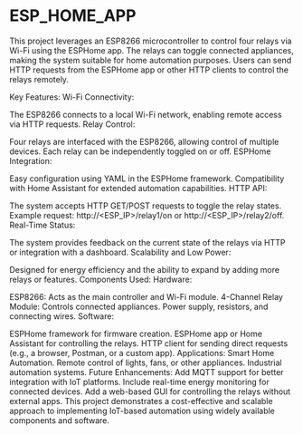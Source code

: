 # ESP_HOME_APP
This project leverages an ESP8266 microcontroller to control four relays via Wi-Fi using the ESPHome app. The relays can toggle connected appliances, making the system suitable for home automation purposes. Users can send HTTP requests from the ESPHome app or other HTTP clients to control the relays remotely.

Key Features:
Wi-Fi Connectivity:

The ESP8266 connects to a local Wi-Fi network, enabling remote access via HTTP requests.
Relay Control:

Four relays are interfaced with the ESP8266, allowing control of multiple devices.
Each relay can be independently toggled on or off.
ESPHome Integration:

Easy configuration using YAML in the ESPHome framework.
Compatibility with Home Assistant for extended automation capabilities.
HTTP API:

The system accepts HTTP GET/POST requests to toggle the relay states.
Example request: http://<ESP_IP>/relay1/on or http://<ESP_IP>/relay2/off.
Real-Time Status:

The system provides feedback on the current state of the relays via HTTP or integration with a dashboard.
Scalability and Low Power:

Designed for energy efficiency and the ability to expand by adding more relays or features.
Components Used:
Hardware:

ESP8266: Acts as the main controller and Wi-Fi module.
4-Channel Relay Module: Controls connected appliances.
Power supply, resistors, and connecting wires.
Software:

ESPHome framework for firmware creation.
ESPHome app or Home Assistant for controlling the relays.
HTTP client for sending direct requests (e.g., a browser, Postman, or a custom app).
Applications:
Smart Home Automation.
Remote control of lights, fans, or other appliances.
Industrial automation systems.
Future Enhancements:
Add MQTT support for better integration with IoT platforms.
Include real-time energy monitoring for connected devices.
Add a web-based GUI for controlling the relays without external apps.
This project demonstrates a cost-effective and scalable approach to implementing IoT-based automation using widely available components and software.
